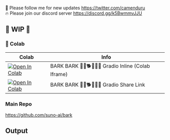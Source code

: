 🐣 Please follow me for new updates https://twitter.com/camenduru <br />
🔥 Please join our discord server https://discord.gg/k5BwmmvJJU

## 🚦 WIP 🚦

### 🦒 Colab

| Colab | Info
| --- | --- |
[![Open In Colab](https://colab.research.google.com/assets/colab-badge.svg)](https://colab.research.google.com/github/camenduru/bark-colab/blob/main/bark_colab.ipynb) | BARK BARK 🐺🐶🐕🐩🐕‍🦺 Gradio Inline (Colab Iframe)
[![Open In Colab](https://colab.research.google.com/assets/colab-badge.svg)](https://colab.research.google.com/github/camenduru/bark-colab/blob/main/bark_colab_share.ipynb) | BARK BARK 🐺🐶🐕🐩🐕‍🦺 Gradio Share Link

### Main Repo
https://github.com/suno-ai/bark

## Output
